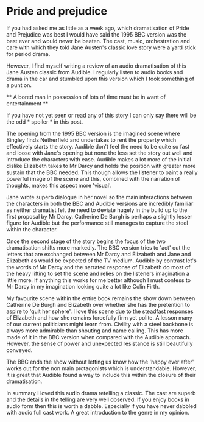 # Pride and prejudice 

If you had asked me as little as a week ago, which dramatisation of Pride and Prejudice was best I would have said the 1995 BBC version was the best ever and would never be beaten. The cast, music, orchestration and care with which they told Jane Austen's classic love story were a yard stick for period drama. 

However, I find myself writing a review of an audio dramatisation of this Jane Austen classic from Audible. I regularly listen to audio books and drama in the car and stumbled upon this version which I took something of a punt on.

** A bored man in possession of lots of time must be in want of entertainment **

If you have not yet seen or read any of this story I can only say there will be the odd * spoiler * in this post. 

The opening from the 1995 BBC version is the imagined scene where Bingley finds Netherfield and undertakes to rent the property which effectively starts the story. Audible don't feel the need to be quite so fast and loose with Jane's opening but none the less set the story out well and introduce the characters with ease. Audible makes a lot more of the initial dislike Elizabeth takes to Mr Darcy and holds the position with greater more sustain that the BBC needed. This though allows the listener to paint a really powerful image of the scene and this, combined with the narration of thoughts, makes this aspect more 'visual'.  

Jane wrote superb dialogue in her novel so the main interactions between the characters in both the BBC and Audible versions are incredibly familiar as neither dramatist felt the need to deviate hugely in the build up to the first proposal by Mr Darcy. Catherine De Burgh is perhaps a slightly lesser figure for Audible but the performance still manages to capture the steel within the character. 

Once the second stage of the story begins the focus of the two dramatisation shifts more markedly. The BBC version tries to 'act' out the letters that are exchanged between Mr Darcy and Elizabeth and Jane and Elizabeth as would be expected of the TV medium. Audible by contrast let's the words of Mr Darcy and the narrated response of Elizabeth do most of the heavy lifting to set the scene and relies on the listeners imagination a little more. If anything this works for me better although I must confess to Mr Darcy in my imagination looking quite a lot like Colin Firth. 

My favourite scene within the entire book remains the show down between Catherine De Burgh and Elizabeth over whether she has the pretention to aspire to 'quit her sphere'.  I love this scene due to the steadfast responses of Elizabeth and how she remains forcefully firm yet polite. A lesson many of our current politicians might learn from. Civility with a steel backbone is always more admirable than shouting and name calling. This has more made of it in the BBC version when compared with the Audible approach. However, the sense of power and unexpected resistance is still beautifully conveyed. 

The BBC ends the show without letting us know how the 'happy ever after' works out for the non main protagonists which is understandable. However, it is great that Audible found a way to include this within the closure of their dramatisation. 

In summary I loved this audio drama retelling a classic. The cast are superb and the details in the telling are very well observed. If you enjoy books in audio form then this is worth a dabble. Especially if you have never dabbled with audio full cast work. A great introduction to the genre in my opinion.